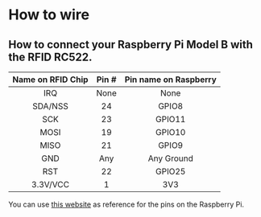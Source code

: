 # How to wire
## How to connect your Raspberry Pi Model B with the RFID RC522.

| Name on RFID Chip | Pin # | Pin name on Raspberry |
|:------:|:-------:|:------------:|
| IRQ  | None  | None       |
| SDA/NSS  | 24    | GPIO8      |
| SCK  | 23    | GPIO11     |
| MOSI | 19    | GPIO10     |
| MISO | 21    | GPIO9      |
| GND  | Any   | Any Ground |
| RST  | 22    | GPIO25     |
| 3.3V/VCC | 1     | 3V3        |

You can use [this website](http://raspberrypi.ws/) as reference for the pins on the Raspberry Pi.
